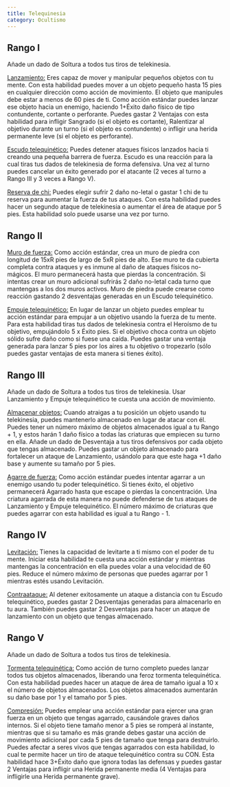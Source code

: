 ```yaml
---
title: Telequinesia
category: Ocultismo
---
```


## Rango I

Añade un dado de Soltura a todos tus tiros de telekinesia.

<u>Lanzamiento:</u> Eres capaz de mover y manipular pequeños objetos con tu mente. Con esta habilidad puedes mover a un objeto pequeño hasta 15 pies en cualquier dirección como acción de movimiento. El objeto que manipules debe estar a menos de 60 pies de ti. Como acción estándar puedes lanzar ese objeto hacia un enemigo, haciendo 1+Éxito daño físico de tipo contundente, cortante o perforante. Puedes gastar 2 Ventajas con esta habilidad para infligir Sangrado (si el objeto es cortante), Ralentizar al objetivo durante un turno (si el objeto es contundente) o infligir una herida permanente leve (si el objeto es perforante). 

<u>Escudo telequinético:</u> Puedes detener ataques físicos lanzados hacia ti creando una pequeña barrera de fuerza. Escudo es una reacción para la cual tiras tus dados de telekinesia de forma defensiva. Una vez al turno puedes cancelar un éxito generado por el atacante (2 veces al turno a Rango III y 3 veces a Rango V). 

<u>Reserva de chi:</u>  Puedes elegir sufrir 2 daño no-letal o gastar 1 chi de tu reserva para aumentar la fuerza de tus ataques. Con esta habilidad puedes hacer un segundo ataque de telekinesia o aumentar el área de ataque por 5 pies. Esta habilidad solo puede usarse una vez por turno.

## Rango II

<u>Muro de fuerza:</u> Como acción estándar, crea un muro de piedra con longitud de 15xR pies de largo de 5xR pies de alto. Ese muro te da cubierta completa contra ataques y es inmune al daño de ataques físicos no-mágicos. El muro permanecerá hasta que pierdas la concentración. Si intentas crear un muro adicional sufrirás 2 daño no-letal cada turno que mantengas a los dos muros activos. Muro de piedra puede crearse como reacción gastando 2 desventajas generadas en  un Escudo telequinético.

<u>Empuje telequinético:</u> En lugar de lanzar un objeto puedes emplear tu acción estándar para empujar a un objetivo usando la fuerza de tu mente. Para esta habilidad tiras tus dados de telekinesia contra el Heroísmo de tu objetivo, empujándolo 5 x Éxito pies. Si el objetivo choca contra un objeto sólido sufre daño como si fuese una caída. Puedes gastar una ventaja generada para lanzar 5 pies por los aires a tu objetivo o tropezarlo (sólo puedes gastar ventajas de esta manera si tienes éxito).

## Rango III

Añade un dado de Soltura a todos tus tiros de telekinesia. Usar Lanzamiento y Empuje telequinético te cuesta una acción de movimiento.

<u>Almacenar objetos:</u> Cuando atraigas a tu posición un objeto usando tu telekinesia, puedes mantenerlo almacenado en lugar de atacar con él. Puedes tener un número máximo de objetos almacenados igual a tu Rango + 1, y estos harán 1 daño físico a todas las criaturas que empiecen su turno en ella. Añade un dado de Desventaja a tus tiros defensivos por cada objeto que tengas almacenado. Puedes gastar un objeto almacenado para fortalecer un ataque de Lanzamiento, usándolo para que este haga +1 daño base y aumente su tamaño por 5 pies.

<u>Agarre de fuerza:</u> Como acción estándar puedes intentar agarrar a un enemigo usando tu poder telequinético. Si tienes éxito, el objetivo permanecerá Agarrado hasta que escape o pierdas la concentración. Una criatura agarrada de esta manera no puede defenderse de tus ataques de Lanzamiento y Empuje telequinético. El número máximo de criaturas que puedes agarrar con esta habilidad es igual a tu Rango - 1.

## Rango IV

<u>Levitación:</u> Tienes la capacidad de levitarte a ti mismo con el poder de tu mente. Iniciar esta habilidad te cuesta una acción estándar y mientras mantengas la concentración en ella puedes volar a una velocidad de 60 pies. Reduce el número máximo de personas que puedes agarrar por 1 mientras estés usando Levitación.

<u>Contraataque:</u> Al detener exitosamente un ataque a distancia con tu Escudo telequinético, puedes gastar 2 Desventajas generadas para almacenarlo en tu aura. También puedes gastar 2 Desventajas para hacer un ataque de lanzamiento con un objeto que tengas almacenado.  

## Rango V

Añade un dado de Soltura a todos tus tiros de telekinesia.

<u>Tormenta telequinética:</u> Como acción de turno completo puedes lanzar todos tus objetos almacenados, liberando una feroz tormenta telequinética. Con esta habilidad puedes hacer un ataque de área de tamaño igual a 10 x el número de objetos almacenados. Los objetos almacenados aumentarán su daño base por 1 y el tamaño por 5 pies. 

<u>Compresión:</u> Puedes emplear una acción estándar para ejercer una gran fuerza en un objeto que tengas agarrado, causándole graves daños internos. Si el objeto tiene tamaño menor a 5 pies se romperá al instante, mientras que si su tamaño es más grande debes gastar una acción de movimiento adicional por cada 5 pies de tamaño que tenga para destruirlo. Puedes afectar a seres vivos que tengas agarrados con esta habilidad, lo cual te permite hacer un tiro de ataque telequinético contra su CON. Esta habilidad hace 3+Éxito daño que ignora todas las defensas y puedes gastar 2 Ventajas para infligir una Herida permanente media (4 Ventajas para infligirle una Herida permanente grave).
